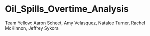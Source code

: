 # Oil_Spills_Overtime_Analysis
Team Yellow: Aaron Scheet, Amy Velasquez, Natalee Turner, Rachel McKinnon, Jeffrey Sykora
